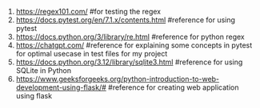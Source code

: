 1. https://regex101.com/ #for testing the regex
2. https://docs.pytest.org/en/7.1.x/contents.html #reference for using pytest
3. https://docs.python.org/3/library/re.html #reference for python regex
4. https://chatgpt.com/ #reference for explaining some concepts in pytest for optimal usecase in test files for my project
5. https://docs.python.org/3.12/library/sqlite3.html #reference for using SQLite in Python
6. https://www.geeksforgeeks.org/python-introduction-to-web-development-using-flask/# #reference for creating web application using flask